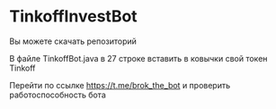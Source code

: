 # TinkoffInvestBot

Вы можете скачать репозиторий
 
В файле TinkoffBot.java в 27 строке вставить в ковычки свой токен Tinkoff

Перейти по ссылке https://t.me/brok_the_bot и проверить работоспособность бота
